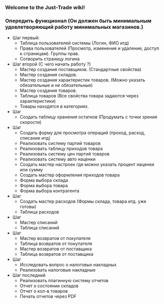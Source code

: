### Welcome to the Just-Trade wiki!

### Опередить функционал (Он должен быть минимальным удовлетворяющий работу минимальных магазинов.)
* Шаг первый:
  * Таблица пользователей системы (Логин, ФИО итд)
  * Права пользователей (Просмотр, изменение и удаление, доступ к страницам). Группы прав.
  * Сотворить страницу логина
* Шаг второй (С чего начать работу ?)
  * Мастер создания поставщиков. (Стандартные свойства)
  * Мастер создания складов.
  * Мастер создания характеристик товаров. (Можно указать обязательные и не обязательные)
  * Мастер создания товаров.
  * Таблица товаров (Все свойства товара задаются через характеристики)
  * Товары находятся в категориях.
* Шаг
  * Создать таблицу хранения остатков (Продумать с точки зрения скорости)
* Шаг 
  * Создать форму для просмотра операций (проход, расход, списание итд)
  * Реализовать систему партий товаров
  * Реализовать таблицу приходов товара
  * Реализовать систему цен партий товаров
  * Реализовать систему авто наценки
  * Создать мастер настроек где можно указать процент наценки или сумму
  * Создать мастер оформления приходов товара
  * Форма выбора склада
  * Форма выбора товара
  * Форма выбора контрагента
* Шаг 
  * Создать мастер расходов (Формы склада, товара итд. уже готовы)
  * Таблица расходов
* Шаг 
  * Мастер списаний
  * Таблица списаний
* Шаг 
  * Мастер возвратов от покупателя
  * Таблица возвратов от покупателя
  * Мастер возвратов от поставщика
  * Таблица возвратов от поставщика
* Шаг
  * Исследовать вопрос о налоговых накладных
  * Реализовать налоговые накладные
* Шаг последний
  * Реализовать плагинную систему отчетов
  * Отчет о состоянии складов
  * Отчет о кол-в товаров
  * Печать отчетов через PDF
   

   

